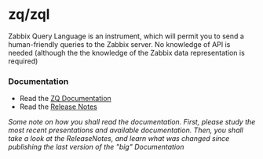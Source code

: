 # zq/zql

Zabbix Query Language is an instrument, which will permit you to send a human-friendly queries to the Zabbix server. No knowledge of API is needed (although the the knowledge of the Zabbix data representation is required)

### Documentation

* Read the [ZQ Documentation](Documentation/README.md)
* Read the [Release Notes](Documentation/ReleaseNotes/README.md)

_Some note on how you shall read the documentation. First, please study the most recent presentations and available documentation. Then, you shall take a look at the ReleaseNotes, and learn what was changed since publishing the last version of the "big" Documentation_
